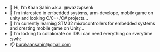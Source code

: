 - 👋 Hi, I’m Kaan Şahin a.k.a. @wazzapsenk
- 👀 I’m interested in embedded systems, arm-develope, mobile game on unity and looking C/C++/C# projects... 
- 🌱 I’m currently learning STM32 microcontrollers for embedded systems and creating mobile game on Unity... 
- 💞️ I’m looking to collaborate on IDK i can need everything on everytime :swh:
- 📫 burakaansahin@gmail.com

